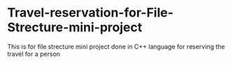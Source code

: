 # Travel-reservation-for-File-Strecture-mini-project
This is for file strecture mini project done in C++ language for reserving the travel for a person
